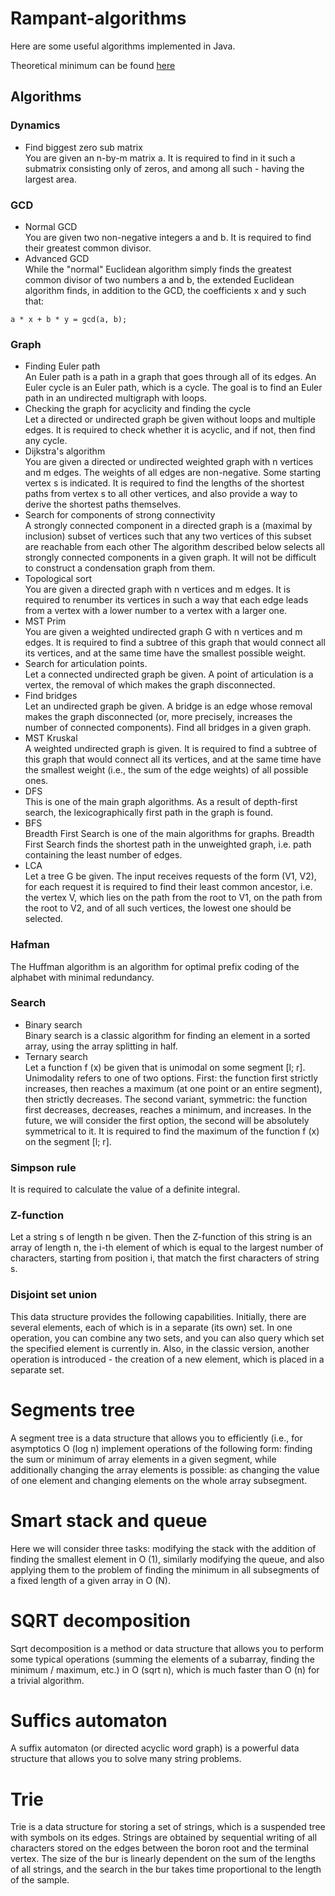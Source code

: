 # Rampant-algorithms
Here are some useful algorithms implemented in Java.

Theoretical minimum can be found [here](http://e-maxx.ru/algo/)

## Algorithms
### Dynamics
* Find biggest zero sub matrix   
You are given an n-by-m matrix a. 
It is required to find in it such a submatrix consisting only of zeros, and among all such - 
having the largest area.
### GCD
* Normal GCD   
You are given two non-negative integers a and b. It is required to find their greatest common divisor.
* Advanced GCD   
While the "normal" Euclidean algorithm simply finds the greatest common divisor of two numbers a and b,
the extended Euclidean algorithm finds, in addition to the GCD, the coefficients x and y such that:
```
a * x + b * y = gcd(a, b);
```
### Graph
* Finding Euler path   
An Euler path is a path in a graph that goes through all of its edges. An Euler cycle is an Euler path, which is a cycle.
The goal is to find an Euler path in an undirected multigraph with loops.
* Checking the graph for acyclicity and finding the cycle   
Let a directed or undirected graph be given without loops and multiple edges. 
It is required to check whether it is acyclic, and if not, then find any cycle.
* Dijkstra's algorithm   
You are given a directed or undirected weighted graph with n vertices and m edges. 
The weights of all edges are non-negative. Some starting vertex s is indicated. 
It is required to find the lengths of the shortest paths from vertex s to all other vertices, 
and also provide a way to derive the shortest paths themselves.
* Search for components of strong connectivity   
A strongly connected component in a directed graph is a (maximal by inclusion) 
subset of vertices such that any two vertices of this subset are reachable from each other
The algorithm described below selects all strongly connected components in a given graph.
It will not be difficult to construct a condensation graph from them.
* Topological sort   
You are given a directed graph with n vertices and m edges. 
It is required to renumber its vertices in such a way that each edge leads from 
a vertex with a lower number to a vertex with a larger one.
* MST Prim   
You are given a weighted undirected graph G with n vertices and m edges. 
It is required to find a subtree of this graph that would connect all its vertices, 
and at the same time have the smallest possible weight.
* Search for articulation points.   
Let a connected undirected graph be given. 
A point of articulation is a vertex, the removal of which makes the graph disconnected.
* Find bridges   
Let an undirected graph be given. 
A bridge is an edge whose removal makes the graph disconnected 
(or, more precisely, increases the number of connected components). Find all bridges in a given graph.
* MST Kruskal   
A weighted undirected graph is given. 
It is required to find a subtree of this graph that would connect all its vertices, 
and at the same time have the smallest weight (i.e., the sum of the edge weights) of all possible ones.
* DFS   
This is one of the main graph algorithms.
As a result of depth-first search, the lexicographically first path in the graph is found.
* BFS   
Breadth First Search is one of the main algorithms for graphs.
Breadth First Search finds the shortest path in the unweighted graph, i.e. path containing the least number of edges.
* LCA   
Let a tree G be given. The input receives requests of the form (V1, V2), 
for each request it is required to find their least common ancestor, i.e. 
the vertex V, which lies on the path from the root to V1, on the path from 
the root to V2, and of all such vertices, the lowest one should be selected.
### Hafman   
The Huffman algorithm is an algorithm for optimal prefix coding of the alphabet with minimal redundancy.
### Search
* Binary search   
Binary search is a classic algorithm for finding
an element in a sorted array, using the array splitting in half.
* Ternary search   
Let a function f (x) be given that is unimodal on some segment [l; r]. 
Unimodality refers to one of two options. First: the function first strictly increases, 
then reaches a maximum (at one point or an entire segment), then strictly decreases. 
The second variant, symmetric: the function first decreases, decreases, reaches a minimum,
and increases. In the future, we will consider the first option, the second will be absolutely 
symmetrical to it.
It is required to find the maximum of the function f (x) on the segment [l; r].
### Simpson rule
It is required to calculate the value of a definite integral.
### Z-function
Let a string s of length n be given. 
Then the Z-function of this string is an array of length n, the i-th element of which is equal 
to the largest number of characters, starting from position i, 
that match the first characters of string s.
### Disjoint set union
This data structure provides the following capabilities. 
Initially, there are several elements, each of which is in a separate (its own) set. 
In one operation, you can combine any two sets, and you can also query which set the 
specified element is currently in. Also, in the classic version,
another operation is introduced - the creation of a new element, which is placed in a separate set.
# Segments tree
A segment tree is a data structure that allows you to efficiently 
(i.e., for asymptotics O (log n) implement operations of the following form: 
finding the sum or minimum of array elements in a given segment, while additionally 
changing the array elements is possible: as changing the value of one element and changing 
elements on the whole array subsegment.
# Smart stack and queue
Here we will consider three tasks: modifying the stack with the addition of finding the 
smallest element in O (1), similarly modifying the queue, and also applying them to the 
problem of finding the minimum in all subsegments of a fixed length of a given array in O (N).
# SQRT decomposition
Sqrt decomposition is a method or data structure that allows you to perform some typical 
operations (summing the elements of a subarray, finding the minimum / maximum, etc.) 
in O (sqrt n), which is much faster than O (n) for a trivial algorithm.
# Suffics automaton
A suffix automaton (or directed acyclic word graph) is a powerful data structure that 
allows you to solve many string problems.
# Trie
Trie is a data structure for storing a set of strings, which is a suspended tree with symbols on its edges. 
Strings are obtained by sequential writing of all characters stored on the edges between the boron root 
and the terminal vertex. The size of the bur is linearly dependent on the sum of the lengths of all strings, 
and the search in the bur takes time proportional to the length of the sample.
